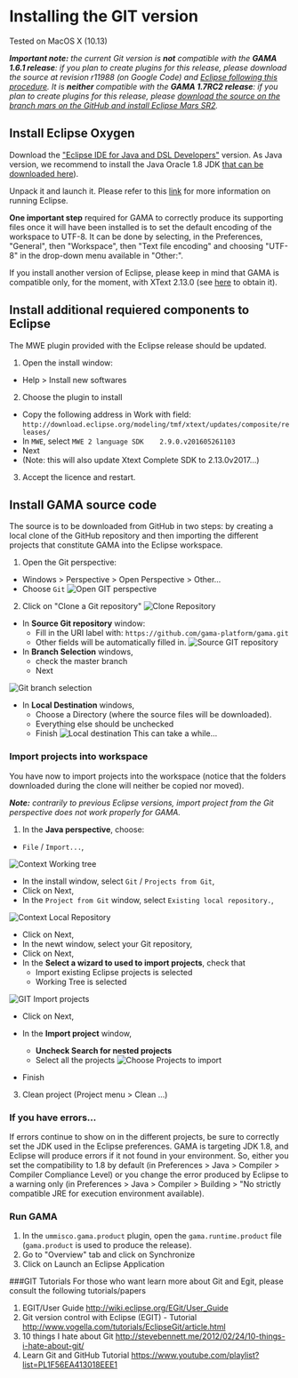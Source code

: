 # Installing the GIT version

Tested on MacOS X (10.13)

_**Important note:** the current Git version is **not** compatible with the **GAMA 1.6.1 release**: if you plan to create plugins for this release, please download the source at revision r11988 (on Google Code) and [Eclipse following this procedure](InstallingSvnOldVersions). It is **neither** compatible with the **GAMA 1.7RC2 release**: if you plan to create plugins for this release, please [download the source on the branch mars on the GitHub and install Eclipse Mars SR2](InstallingGitVersionMars17)._

## Install Eclipse Oxygen

Download the ["Eclipse IDE for Java and DSL Developers"](http://www.eclipse.org/downloads/packages/eclipse-ide-java-and-dsl-developers/oxygen3) version. As Java version, we recommend to install the Java Oracle 1.8 JDK [that can be downloaded here](http://www.oracle.com/technetwork/java/javase/downloads/jdk8-downloads-2133151.html)). 

Unpack it and launch it. Please refer to this [link](http://help.eclipse.org/oxygen/index.jsp?nav=%2F0) for more information on running Eclipse.

**One important step** required for GAMA to correctly produce its supporting files once it will have been installed is to set the default encoding of the workspace to UTF-8. It can be done by selecting, in the Preferences, "General", then "Workspace", then "Text file encoding" and choosing "UTF-8" in the drop-down menu available in "Other:".

If you install another version of Eclipse, please keep in mind that GAMA is compatible only, for the moment, with XText 2.13.0 (see [here](http://www.eclipse.org/Xtext/download.html) to obtain it).

## Install additional requiered components to Eclipse 

The MWE plugin provided with the Eclipse release should be updated.
1. Open the install window:
  * Help > Install new softwares
2. Choose the plugin to install
  * Copy the following address in Work with field: `http://download.eclipse.org/modeling/tmf/xtext/updates/composite/releases/`
  * In `MWE`, select `MWE 2 language SDK    2.9.0.v201605261103`
  * Next
  * (Note: this will also update Xtext Complete SDK to 2.13.0v2017...)
3. Accept the licence and restart.


## Install GAMA source code

The source is to be downloaded from GitHub in two steps: by creating a local clone of the GitHub repository and then importing the different projects that constitute GAMA into the Eclipse workspace.

1. Open the Git perspective:
  * Windows > Perspective > Open Perspective > Other...
  * Choose `Git`
![Open GIT perspective](resources/images/developpingExtension/GIT_open_perspective.png)
2. Click on "Clone a Git repository"
![Clone Repository](resources/images/developpingExtension/GIT_Clone_Repository.png)
  * In **Source Git repository** window: 
    * Fill in the URI label with: `https://github.com/gama-platform/gama.git`
    * Other fields will be automatically filled in.
![Source GIT repository](resources/images/developpingExtension/GIT_source_git_repository.png)    
  * In **Branch Selection** windows, 
    * check the master branch 
    * Next

![Git branch selection](resources/images/developpingExtension/GIT_branch_selection.png)
  * In **Local Destination** windows,
    * Choose a Directory (where the source files will be downloaded).
    * Everything else should be unchecked 
    * Finish
![Local destination](resources/images/developpingExtension/GIT_local_destination.png)
This can take a while...


### Import projects into workspace
You have now to import projects into the workspace (notice that the folders downloaded during the clone will neither be copied nor moved).

_**Note:** contrarily to previous Eclipse versions, import project from the Git perspective does not work properly for GAMA._

1. In the **Java perspective**, choose:
  * `File` / `Import...`,

![Context Working tree](resources/images/developpingExtension/dialog_install_EOxy_ImportProjects.png)

  * In the install window, select `Git` / `Projects from Git`,
  * Click on Next,
  * In the `Project from Git` window, select `Existing local repository.`,

![Context Local Repository](resources/images/developpingExtension/dialog_install_EOxy_ImportRespositorySource.png)

  * Click on Next,
  * In the newt window, select your Git repository,
  * Click on Next,
  * In the **Select a wizard to used to import projects**, check that 
    * Import existing Eclipse projects is selected
    * Working Tree is selected

![GIT Import projects](resources/images/developpingExtension/dialog_install_EOxy_ImportWizard.png)    

  * Click on Next,
  * In the **Import project** window,
    * **Uncheck Search for nested projects**
    * Select all the projects
![Choose Projects to import](resources/images/developpingExtension/GIT_ChooseProjectToImport.png)

  * Finish
3. Clean project (Project menu > Clean ...)


### If you have errors...
If errors continue to show on in the different projects, be sure to correctly set the JDK used in the Eclipse preferences. GAMA is targeting JDK 1.8, and Eclipse will produce errors if it not found in your environment. So, either you set the compatibility to 1.8 by default (in Preferences > Java > Compiler > Compiler Compliance Level) or you change the error produced by Eclipse to a warning only (in Preferences > Java > Compiler > Building > "No strictly compatible JRE for execution environment available).

### Run GAMA
1. In the `ummisco.gama.product` plugin, open the `gama.runtime.product` file (`gama.product` is used to produce the release).
3. Go to "Overview" tab and click on Synchronize
4. Click on Launch an Eclipse Application


###GIT Tutorials
For those who want learn more about Git and Egit, please consult the following tutorials/papers

1. EGIT/User Guide http://wiki.eclipse.org/EGit/User_Guide
2. Git version control with Eclipse (EGIT) - Tutorial http://www.vogella.com/tutorials/EclipseGit/article.html
3. 10 things I hate about Git http://stevebennett.me/2012/02/24/10-things-i-hate-about-git/
4. Learn Git and GitHub Tutorial https://www.youtube.com/playlist?list=PL1F56EA413018EEE1